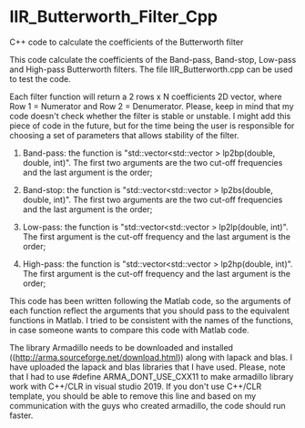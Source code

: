 # IIR_Butterworth_Filter_Cpp
C++ code to calculate the coefficients of the Butterworth filter


This code calculate the coefficients of the Band-pass, Band-stop, Low-pass and High-pass Butterworth filters. The file IIR_Butterworth.cpp can be used to test the code. 

Each filter function will return a 2 rows x N coefficients 2D vector, where Row 1 = Numerator and Row 2 = Denumerator. Please, keep in mind that my code doesn't check whether the filter is stable or unstable. I might add this piece of code in the future, but for the time being the user is responsible for choosing a set of parameters that allows stability of the filter.

1) Band-pass: the function is "std::vector<std::vector<double> > lp2bp(double, double, int)". The first two arguments are the two cut-off frequencies and the last argument is the order;

2) Band-stop: the function is "std::vector<std::vector<double> > lp2bs(double, double, int)". The first two arguments are the two cut-off frequencies and the last argument is the order;

3) Low-pass: the function is "std::vector<std::vector<double> > lp2lp(double, int)". The first argument is the cut-off frequency and the last argument is the order;

4) High-pass: the function is "std::vector<std::vector<double> > lp2hp(double, int)". The first argument is the cut-off frequency and the last argument is the order;

This code has been written following the Matlab code, so the arguments of each function reflect the arguments that you should pass to the equivalent functions in Matlab. I tried to be consistent with the names of the functions, in case someone wants to compare this code with Matlab code. 

The library Armadillo needs to be downloaded and installed ((http://arma.sourceforge.net/download.html)) along with lapack and blas. I have uploaded the lapack and blas libraries that I have used. Please, note that I had to use #define ARMA_DONT_USE_CXX11 to make armadillo library work with C++/CLR in visual studio 2019. If you don't use C++/CLR template, you should be able to remove this line and based on my communication with the guys who created armadillo, the code should run faster. 
